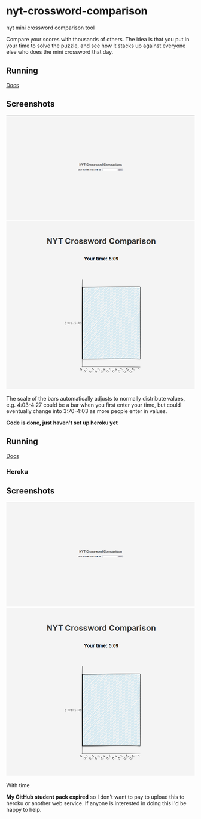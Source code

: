 # nyt-crossword-comparison
nyt mini crossword comparison tool

Compare your scores with thousands of others. The idea is that you put in your time to solve the puzzle, and see how it stacks up against everyone else who does the mini crossword that day.

## Running
[Docs](./docs/running.md)

## Screenshots
![alt text](image.png)
![alt text](image-1.png)

The scale of the bars automatically adjusts to normally distribute values, e.g. 4:03-4:27 could be a bar when you first enter your time, but could eventually change into 3:70-4:03 as more people enter in values.

**Code is done, just haven't set up heroku yet**

## Running
[Docs](./docs/running.md)

### Heroku

## Screenshots
![alt text](image.png)
![alt text](image-1.png)

With time

**My GitHub student pack expired** so I don't want to pay to upload this to heroku or another web service. If anyone is interested in doing this I'd be happy to help.
